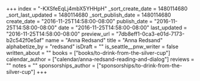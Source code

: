 +++
index = "-KXSfeEqLj4mbX5YHHpH"
_sort_create_date = 1480114680
_sort_last_updated = 1480114680
_sort_publish_date = 1480114680
create_date = "2016-11-25T14:58:00-08:00"
publish_date = "2016-11-25T14:58:00-08:00"
date = "2016-11-25T14:58:00-08:00"
last_updated = "2016-11-25T14:58:00-08:00"
preview_url = "7db8eff1-0ca3-e01d-7173-b2c542f0e5af"
name = "Anna Redsand"
title = "Anna Redsand"
alphabetize_by = "redsand"
isDraft = ""
is_seattle__pnw_writer = false
written_about = ""
books = ["books/to-drink-from-the-silver-cup"]
calendar_author = ["calendar/anna-redsand-reading-and-dialog"]
reviews = ""
notes = ""
sponsorships_author = ["sponsorships/to-drink-from-the-silver-cup"]
+++
